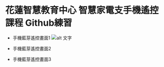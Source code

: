 # 花蓮智慧教育中心 智慧家電支手機遙控課程 Github練習

* 手機藍芽遙控畫面1
![alt 文字](test1.png "手機畫面截圖1")
* 手機藍芽遙控畫面2

* 手機藍芽遙控畫面3
